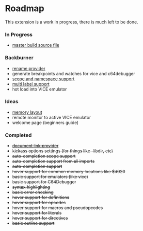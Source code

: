 # Roadmap

This extension is a work in progress, there is much left to be done.

### In Progress
* [master build source file](https://gitlab.com/retro-coder/commodore/kick-assembler-vscode-ext/issues/35)

### Backburner
* [rename provider](https://code.visualstudio.com/api/references/vscode-api#languages.registerRenameProvider)
* generate breakpoints and watches for vice and c64debugger
* [scope and namespace support](http://www.theweb.dk/KickAssembler/webhelp/content/cpt_Namespaces.html)
* [multi label support](http://www.theweb.dk/KickAssembler/webhelp/content/ch03s04.html)
* hot load into VICE emulator

### Ideas
* [memory layout](https://kickassmemoryview.insoft.se/)
* remote monitor to active VICE emulator
* welcome page (beginners guide)

### Completed
* ~~[document link provider](https://code.visualstudio.com/api/references/vscode-api#languages.registerDocumentLinkProvider)~~
* ~~kickass options settings (for things like -libdir, etc)~~
* ~~auto-completion scope support~~
* ~~auto-completion support from all imports~~
* ~~auto-completion support~~
* ~~hover support for common memory locations like $d020~~
* ~~basic support for emulators (like vice)~~
* ~~basic support for C64Debugger~~
* ~~syntax highlighting~~
* ~~basic error checking~~
* ~~hover support for definitions~~
* ~~hover support for opcodes~~
* ~~hover support for macros and pseudopcodes~~
* ~~hover support for literals~~
* ~~hover support for directives~~
* ~~basic outline support~~